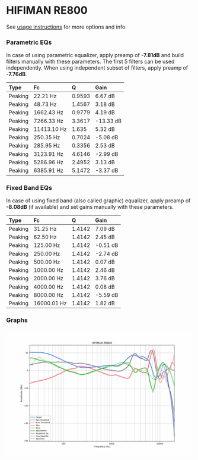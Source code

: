 # HIFIMAN RE800
See [usage instructions](https://github.com/jaakkopasanen/AutoEq#usage) for more options and info.

### Parametric EQs
In case of using parametric equalizer, apply preamp of **-7.81dB** and build filters manually
with these parameters. The first 5 filters can be used independently.
When using independent subset of filters, apply preamp of **-7.76dB**.

| Type    | Fc          |      Q | Gain      |
|:--------|:------------|:-------|:----------|
| Peaking | 22.21 Hz    | 0.9593 | 6.67 dB   |
| Peaking | 48.73 Hz    | 1.4567 | 3.18 dB   |
| Peaking | 1662.43 Hz  | 0.9779 | 4.19 dB   |
| Peaking | 7266.33 Hz  | 3.3617 | -13.33 dB |
| Peaking | 11413.10 Hz | 1.635  | 5.32 dB   |
| Peaking | 250.35 Hz   | 0.7024 | -5.08 dB  |
| Peaking | 285.95 Hz   | 0.3356 | 2.53 dB   |
| Peaking | 3123.91 Hz  | 4.6146 | -2.99 dB  |
| Peaking | 5286.96 Hz  | 2.4952 | 3.13 dB   |
| Peaking | 6385.91 Hz  | 5.1472 | -3.37 dB  |

### Fixed Band EQs
In case of using fixed band (also called graphic) equalizer, apply preamp of **-8.08dB**
(if available) and set gains manually with these parameters.

| Type    | Fc          |      Q | Gain     |
|:--------|:------------|:-------|:---------|
| Peaking | 31.25 Hz    | 1.4142 | 7.09 dB  |
| Peaking | 62.50 Hz    | 1.4142 | 2.45 dB  |
| Peaking | 125.00 Hz   | 1.4142 | -0.51 dB |
| Peaking | 250.00 Hz   | 1.4142 | -2.74 dB |
| Peaking | 500.00 Hz   | 1.4142 | 0.07 dB  |
| Peaking | 1000.00 Hz  | 1.4142 | 2.46 dB  |
| Peaking | 2000.00 Hz  | 1.4142 | 3.76 dB  |
| Peaking | 4000.00 Hz  | 1.4142 | 0.08 dB  |
| Peaking | 8000.00 Hz  | 1.4142 | -5.59 dB |
| Peaking | 16000.01 Hz | 1.4142 | 1.82 dB  |

### Graphs
![](./HIFIMAN%20RE800.png)